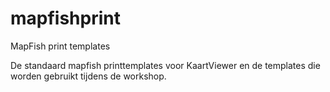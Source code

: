 # mapfishprint
MapFish print templates

De standaard mapfish printtemplates voor KaartViewer en de templates die worden gebruikt tijdens de workshop.

